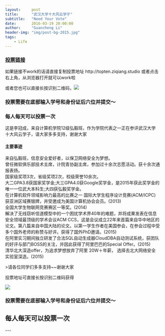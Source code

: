 ```yaml
---
layout:     post
title:      "武汉大学十大风云学子"
subtitle:   "Need Your Vote"
date:       2016-03-19 20:00:00
author:     "Guancheng Li"
header-img: "img/post-bg-2015.jpg"
tags:
    - Life
---
```

<h3><a href="http://t.cn/RGeKtlH">投票链接</a></h3>
<p>如果链接不work的话请直接复制投票地址 http://topten.ziqiang.studio 或者点击右上角，从浏览器打开就可以work啦 </p>
<p>或者您也可以直接长按识别二维码，<img src="http://www.gcli.cn/img/123.png"></img></p>
<h3 color="red">投票需要在底部输入学号和身份证后六位并提交～</h3><h3 color="red">每人每天可以投票一次</h3>
<p>这是李冠成，来自计算机学院12级弘毅班，作为学院代表之一正在参评武汉大学十大风云学子，请大家多多支持，谢谢大家</p>
<h4>主要事迹</h4>
<p>来自弘毅班，信息安全爱好者，以保卫网络安全为梦想。<br>
曾任微软俱乐部技术主席，计院青协副主席，参加过十余次志愿活动。获十余次通报表扬。<br>
国家级奖项3次，省级奖项2次，校级荣誉10余次。<br>
大二GPA3.8获国家奖学金;大三GPA4.0获Google奖学金，是2015年获此奖学金的唯一一位武大本科生;大四获弘毅奖学金。<br>
在计算机软件领域影响力最高的比赛之一 国际大学生程序设计竞赛(ACM/ICPC) 获亚洲区域赛银牌，并受邀成为美国计算机协会会员。(2013)<br>
全国大学生物联网竞赛赛区一等奖。(2014)<br>
解决了无线窃听信道模型中的一个困扰学术界40年的难题，并将成果发表在信息安全领域最顶级的学术会议ACM CCS，这是会议成立22年来首篇来自华中地区的论文。第八篇来自中国大陆的论文。以第一学生作者在美国参会，在参会过程中受多个国外老师的称赞与好评。获得了国外PhD邀请。(2015)<br>
在阿里实习期间独立研发了合法SQL自动生成器CloudDBA自动测试系统，获团队的好评与部门BOSS的关注，并因此获得了阿里巴巴的Special Offer。(2015)<br>
清华北大深造offer，为追求梦想放弃了阿里 20W＋年薪， 选择去北大网络安全实验室深造。(2015)</p>
>请各位同学们多多支持~~谢谢大家
<p>投票地址可直接长按识别二维码获得</p><img src="http://www.gcli.cn/img/123.png"></img>
<h3>投票需要在底部输入学号和身份证后六位并提交～</h3><h2>每人每天可以投票一次</h2>
---

